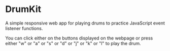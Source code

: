 # DrumKit
A simple responsive web app for playing drums to practice JavaScript event listener functions.

You can click either on the buttons displayed on the webpage or press either "w" or "a" or "s" or "d" or "j" or "k" or "l" to play the drum.
